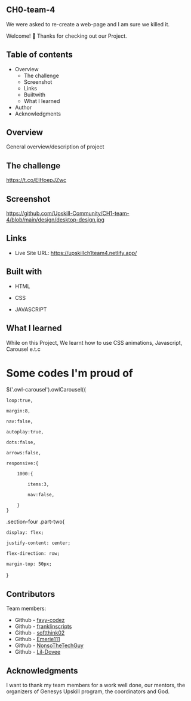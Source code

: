 ## CH0-team-4
We were asked to re-create a web-page and I am sure we killed it.

Welcome! 👋
Thanks for checking out our Project.

## Table of contents
* Overview
  *  The challenge
  * Screenshot
  * Links
  * Builtwith
  * What I learned
* Author
* Acknowledgments
## Overview
General overview/description of project

## The challenge
https://t.co/ElHoepJZwc

## Screenshot
https://github.com/Upskill-Community/CH1-team-4/blob/main/design/desktop-design.jpg

## Links
* Live Site URL: https://upskillch1team4.netlify.app/
 ## Built with
* HTML

* CSS

* JAVASCRIPT
## What I learned
While on this Project, We learnt how to use CSS animations, Javascript, Carousel e.t.c 
<h1>Some codes I'm proud of</h1>
$('.owl-carousel').owlCarousel({

    loop:true,
    
    margin:8,
    
    nav:false,
    
    autoplay:true,
    
    dots:false,
    
    arrows:false,
    
    responsive:{
    
        1000:{
        
            items:3,
            
            nav:false,
            
        }
    }
.section-four .part-two{

    display: flex;
    
    justify-content: center;
    
    flex-direction: row;
    
    margin-top: 50px;
    
}

## Contributors
Team members:

* Github - [favy-codez](https://github.com/favy-codez)
* Github - [franklinscripts](https://github.com/franklinscripts)
* Github - [softthink02](https://github.com/softthink02)
* Github - [Emerie111](https://github.com/Emerie111)
* Github - [NonsoTheTechGuy](https://github.com/NonsoTheTechGuy)
* Github - [Lil-Dovee](https://github.com/Lil-Dovee)
## Acknowledgments
I want to thank my team members for a work well done, our mentors, the organizers of Genesys Upskill program, the coordinators and God.
